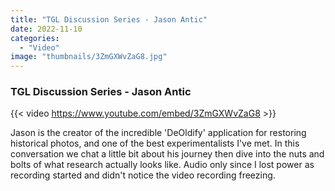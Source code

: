 ```yaml
---
title: "TGL Discussion Series - Jason Antic"
date: 2022-11-10
categories: 
  - "Video"
image: "thumbnails/3ZmGXWvZaG8.jpg"
---
```


### TGL Discussion Series - Jason Antic

{{< video https://www.youtube.com/embed/3ZmGXWvZaG8 >}}

Jason is the creator of the incredible 'DeOldify' application for restoring historical photos, and one of the best experimentalists I've met. In this conversation we chat a little bit about his journey then dive into the nuts and bolts of what research actually looks like. Audio only since I lost power as recording started and didn't notice the video recording freezing.
